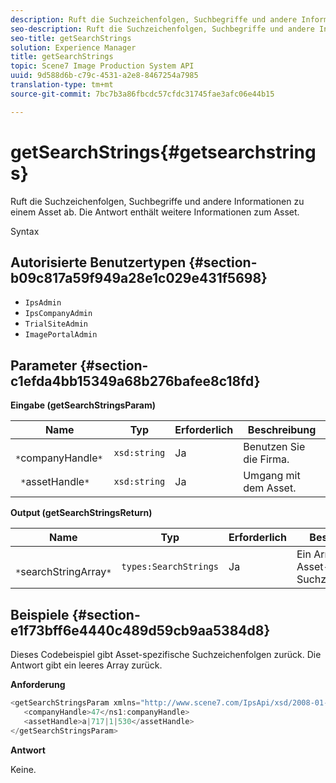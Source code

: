 ```yaml
---
description: Ruft die Suchzeichenfolgen, Suchbegriffe und andere Informationen zu einem Asset ab. Die Antwort enthält weitere Informationen zum Asset.
seo-description: Ruft die Suchzeichenfolgen, Suchbegriffe und andere Informationen zu einem Asset ab. Die Antwort enthält weitere Informationen zum Asset.
seo-title: getSearchStrings
solution: Experience Manager
title: getSearchStrings
topic: Scene7 Image Production System API
uuid: 9d588d6b-c79c-4531-a2e8-8467254a7985
translation-type: tm+mt
source-git-commit: 7bc7b3a86fbcdc57cfdc31745fae3afc06e44b15

---
```



# getSearchStrings{#getsearchstrings}

Ruft die Suchzeichenfolgen, Suchbegriffe und andere Informationen zu einem Asset ab. Die Antwort enthält weitere Informationen zum Asset.

Syntax

## Autorisierte Benutzertypen {#section-b09c817a59f949a28e1c029e431f5698}

* `IpsAdmin`
* `IpsCompanyAdmin`
* `TrialSiteAdmin`
* `ImagePortalAdmin`

## Parameter {#section-c1efda4bb15349a68b276bafee8c18fd}

**Eingabe (getSearchStringsParam)**

| Name | Typ | Erforderlich | Beschreibung |
|---|---|---|---|
| ` *`companyHandle`*` | `xsd:string` | Ja | Benutzen Sie die Firma. |
| ` *`assetHandle`*` | `xsd:string` | Ja | Umgang mit dem Asset. |

**Output (getSearchStringsReturn)**

| Name | Typ | Erforderlich | Beschreibung |
|---|---|---|---|
| ` *`searchStringArray`*` | `types:SearchStrings` | Ja | Ein Array von Asset-Suchzeichenfolgen. |

## Beispiele {#section-e1f73bff6e4440c489d59cb9aa5384d8}

Dieses Codebeispiel gibt Asset-spezifische Suchzeichenfolgen zurück. Die Antwort gibt ein leeres Array zurück.

**Anforderung**

```java
<getSearchStringsParam xmlns="http://www.scene7.com/IpsApi/xsd/2008-01-15">
   <companyHandle>47</ns1:companyHandle>
   <assetHandle>a|717|1|530</assetHandle>
</getSearchStringsParam>
```

**Antwort**

Keine.

